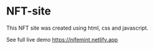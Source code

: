 # NFT-site
This NFT site was created using html, css and javascript.

See full live demo https://nifemint.netlify.app
